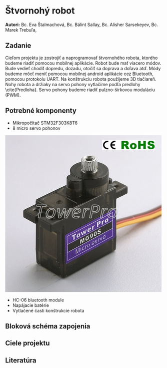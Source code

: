 # Štvornohý robot
__Autori:__ Bc. Eva Štalmachová, Bc. Bálint Sallay, Bc. Alisher Sarsekeyev, Bc. Marek Trebuľa,
## Zadanie

Cieľom projektu je zostrojiť a naprogramovať štvornohého robota, ktorého budeme riadiť pomocou mobilnej aplikácie.
Robot bude mať viacero módov. Bude vedieť chodiť dopredu, dozadu, otočiť sa doprava a doľava atď. Módy budeme môcť
meniť pomocou mobilnej android aplikácie cez Bluetooth, pomocou protokolu UART. Na konštrukciu robota použijeme 3D
tlačiareň. Nohy robota a držiaky na servo pohony vytlačíme podľa predlohy \cite{Predloha}. Servo pohony budeme riadiť
pulzno-šírkovou moduláciu (PWM).

## Potrebné komponenty
* Mikropočítač STM32F303K8T6
* 8 micro servo pohonov

![ Micro servo MG90S ](https://github.com/markotre/CheetahRobot/blob/develop/Documentation/servo.jpg "Micro servo MG90S")

* HC-06 bluetooth module
* Napájacie batérie
* Vytlačené časti konštrukcie robota
## Bloková schéma zapojenia
## Ciele projektu
## Literatúra
